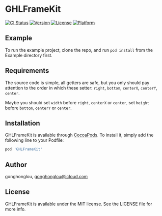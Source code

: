 # GHLFrameKit

[![CI Status](https://img.shields.io/travis/gonghonglou/GHLFrameKit.svg?style=flat)](https://travis-ci.org/gonghonglou/GHLFrameKit)
[![Version](https://img.shields.io/cocoapods/v/GHLFrameKit.svg?style=flat)](https://cocoapods.org/pods/GHLFrameKit)
[![License](https://img.shields.io/cocoapods/l/GHLFrameKit.svg?style=flat)](https://cocoapods.org/pods/GHLFrameKit)
[![Platform](https://img.shields.io/cocoapods/p/GHLFrameKit.svg?style=flat)](https://cocoapods.org/pods/GHLFrameKit)

## Example

To run the example project, clone the repo, and run `pod install` from the Example directory first.

## Requirements

The source code is simple, all getters are safe, but you only should pay attention to the order in which these setter: `right`, `bottom`, `centerX`, `centerY`, `center`.

Maybe you should set `width` before `right`, `centerX` or `center`, set `height` before `bottom`, `centerY` or `center`.

## Installation

GHLFrameKit is available through [CocoaPods](https://cocoapods.org). To install
it, simply add the following line to your Podfile:

```ruby
pod 'GHLFrameKit'
```

## Author

gonghonglou, gonghonglou@icloud.com

## License

GHLFrameKit is available under the MIT license. See the LICENSE file for more info.


